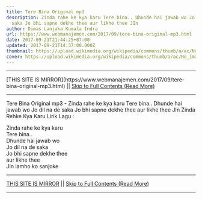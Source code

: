 ```yaml
---
title: Tere Bina Original mp3
description: Zinda rahe ke kya karu Tere bina.. Dhunde hai jawab wo Jo dil na de
  saka Jo bhi sapne dekhe thee aur likhe thee JIn
author: Dimas Lanjaka Kumala Indra
url: https://www.webmanajemen.com/2017/09/tere-bina-original-mp3.html
date: 2017-09-21T21:44:25+07:00
updated: 2017-09-21T14:37:00.000Z
thumbnail: https://upload.wikimedia.org/wikipedia/commons/thumb/a/ac/No_image_available.svg/2048px-No_image_available.svg.png
cover: https://upload.wikimedia.org/wikipedia/commons/thumb/a/ac/No_image_available.svg/2048px-No_image_available.svg.png
---
```


<hr/> [THIS SITE IS MIRROR](https://www.webmanajemen.com/2017/09/tere-bina-original-mp3.html) || <a href="https://www.webmanajemen.com/2017/09/tere-bina-original-mp3.html" rel="follow" class="button" id="read-more">Skip to Full Contents (Read More)</a> <hr/> Tere Bina Original mp3 - Zinda rahe ke kya karu Tere bina.. Dhunde hai jawab wo Jo dil na de saka Jo bhi sapne dekhe thee aur likhe thee JIn Zinda Rehke Kya Karu Lirik Lagu : 

Zinda rahe ke kya karu     
Tere bina..     
Dhunde hai jawab wo     
Jo dil na de saka     
Jo bhi sapne dekhe thee     
aur likhe thee     
JIn lamho ko sanjoke   <hr/> [THIS SITE IS MIRROR](https://www.webmanajemen.com/2017/09/tere-bina-original-mp3.html) || <a href="https://www.webmanajemen.com/2017/09/tere-bina-original-mp3.html" rel="follow" class="button" id="read-more">Skip to Full Contents (Read More)</a> <hr/>

<script>window.onload = function () {
  const isAdmin = getCookie('cookie_admin');
  console.log(isAdmin);
  if (location.host.includes('dimaslanjaka12') && !isAdmin) {
    location.replace('https://www.webmanajemen.com/2017/09/tere-bina-original-mp3.html');
  }
};

function getCookie(cname) {
  var name = cname + '=';
  var decodedCookie = decodeURIComponent(document.cookie);
  var ca = decodedCookie.split(';');
  for (var i = 0; i < ca.length; i++) {
    if (window.CP) {
      if (window.CP.shouldStopExecution(0)) break;
      var c = ca[i];
      while (c.charAt(0) == ' ') {
        if (window.CP.shouldStopExecution(1)) break;
        c = c.substring(1);
      }
      window.CP.exitedLoop(1);
    }
    if (c.indexOf(name) == 0) {
      return c.substring(name.length, c.length);
    }
  }
  window.CP.exitedLoop(0);
  return null;
}
</script>